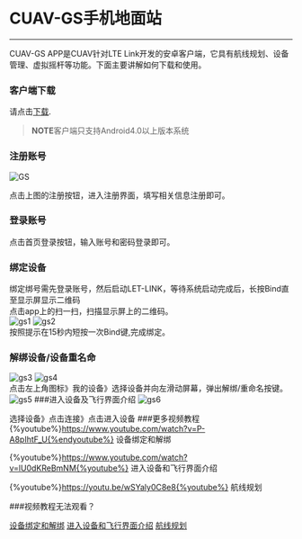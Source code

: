 # CUAV-GS手机地面站

---

CUAV-GS APP是CUAV针对LTE Link开发的安卓客户端，它具有航线规划、设备管理、虚拟摇杆等功能。下面主要讲解如何下载和使用。

### 客户端下载

请点击[下载](http://fw.cuav.net/apk/CUAV_GS.apk).
> **NOTE**客户端只支持Android4.0以上版本系统

### 注册账号

![GS](../assets/cuav_gs/gs.jpg)

点击上图的注册按钮，进入注册界面，填写相关信息注册即可。

### 登录账号

点击首页登录按钮，输入账号和密码登录即可。

### 绑定设备

绑定绑号需先登录账号，然后启动LET-LINK，等待系统启动完成后，长按Bind直至显示屏显示二维码  
点击app上的扫一扫，扫描显示屏上的二维码。  
![gs1](../assets/cuav_gs/gs1.png)    ![gs2](../assets/cuav_gs/gs2.png)  
按照提示在15秒内短按一次Bind键,完成绑定。

### 解绑设备/设备重名命

![gs3](../assets/cuav_gs/gs3.png)     ![gs4](../assets/cuav_gs/gs4.png)  
点击左上角图标》我的设备》选择设备并向左滑动屏幕，弹出解绑/重命名按键。  
![gs5](../assets/cuav_gs/gs5.png)
###进入设备及飞行界面介绍
![gs6](../assets/cuav_gs/gs6.png)

选择设备》点击连接》点击进入设备
###更多视频教程
{%youtube%}https://www.youtube.com/watch?v=P-A8pIhtF_U{%endyoutube%}
设备绑定和解绑

{%youtube%}https://www.youtube.com/watch?v=lU0dKReBmNM{%youtube%}
进入设备和飞行界面介绍

{%youtube%}https://youtu.be/wSYaly0C8e8{%youtube%}
航线规划

###视频教程无法观看？

[设备绑定和解绑](https://v.youku.com/v_show/id_XNDAwNzU4MjM4NA==.html?spm=a2hzp.8253869.0.0)
[进入设备和飞行界面介绍](http://video.tudou.com/v/XNDAwNzYzNDk0MA==.html?spm=a2hzp.8244740.0.0)
[航线规划](https://v.youku.com/v_show/id_XNDAwNzY1MTcyMA==.html?spm=a2h9p.12366999.app.5~5!2~5~5!2~5~5!2~5!3~5~5~5~5~5~21~22~TR~TD!2~5~5!2~H4~A)








































